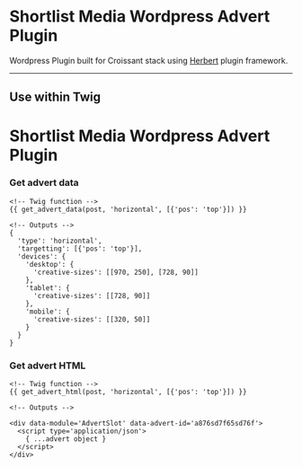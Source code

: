 Shortlist Media Wordpress Advert Plugin
===============

Wordpress Plugin built for Croissant stack using [Herbert](http://getherbert.com/) plugin framework.

---

## Use within Twig

Shortlist Media Wordpress Advert Plugin
===============

### Get advert data

```
<!-- Twig function -->
{{ get_advert_data(post, 'horizontal', [{'pos': 'top'}]) }}

<!-- Outputs -->
{
  'type': 'horizontal',
  'targetting': [{'pos': 'top'}],
  'devices': {
    'desktop': {
      'creative-sizes': [[970, 250], [728, 90]]
    }, 
    'tablet': {
      'creative-sizes': [[728, 90]]
    }, 
    'mobile': {
      'creative-sizes': [[320, 50]]
    }
  }
}
```

### Get advert HTML

```
<!-- Twig function -->
{{ get_advert_html(post, 'horizontal', [{'pos': 'top'}]) }}

<!-- Outputs -->

<div data-module='AdvertSlot' data-advert-id='a876sd7f65sd76f'>
  <script type='application/json'>
    { ...advert object } 
  </script>
</div>
```

